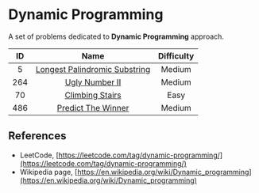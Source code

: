 # Dynamic Programming

A set of problems dedicated to **Dynamic Programming** approach.

|  ID   |                                             Name                                              | Difficulty |
| :---: | :-------------------------------------------------------------------------------------------: | :--------: |
|   5   | [Longest Palindromic Substring](https://leetcode.com/problems/longest-palindromic-substring/) |   Medium   |
|  264  |                [Ugly Number II](https://leetcode.com/problems/ugly-number-ii/)                |   Medium   |
|  70   |               [Climbing Stairs](https://leetcode.com/problems/climbing-stairs/)               |    Easy    |
|  486  |            [Predict The Winner](https://leetcode.com/problems/predict-the-winner/)            |   Medium   |

## References

* LeetCode, [https://leetcode.com/tag/dynamic-programming/](https://leetcode.com/tag/dynamic-programming/)
* Wikipedia page, [https://en.wikipedia.org/wiki/Dynamic_programming](https://en.wikipedia.org/wiki/Dynamic_programming)